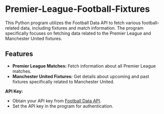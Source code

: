 # Premier-League-Football-Fixtures

This Python program utilizes the Football Data API to fetch various football-related data, including fixtures and match information. The program specifically focuses on fetching data related to the Premier League and Manchester United fixtures.

## Features

- **Premier League Matches:** Fetch information about all Premier League matches.
- **Manchester United Fixtures:** Get details about upcoming and past fixtures specifically related to Manchester United.

 **API Key:**
   - Obtain your API key from [Football Data API](https://www.football-data.org/).
   - Set the API key in the program for authentication.
